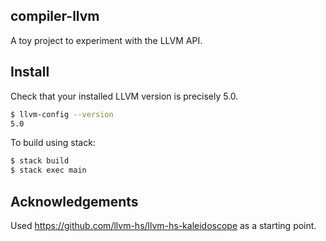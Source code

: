 compiler-llvm
------------------------

A toy project to experiment with the LLVM API.

Install
-------

Check that your installed LLVM version is precisely 5.0.

```bash
$ llvm-config --version
5.0
```

To build using stack:

```bash
$ stack build
$ stack exec main
```

Acknowledgements
----------------

Used https://github.com/llvm-hs/llvm-hs-kaleidoscope as a starting point.
